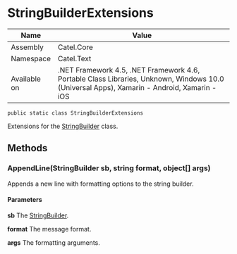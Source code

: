 

# StringBuilderExtensions

Name|Value
---|---
Assembly|Catel.Core
Namespace|Catel.Text
Available on|.NET Framework 4.5, .NET Framework 4.6, Portable Class Libraries, Unknown, Windows 10.0 (Universal Apps), Xamarin - Android, Xamarin - iOS

```
public static class StringBuilderExtensions
```

Extensions for the [StringBuilder](#) class.



## Methods

### AppendLine(StringBuilder sb, string format, object[] args)

Appends a new line with formatting options to the string builder.

#### Parameters

**sb**
The [StringBuilder](#).

**format**
The message format.

**args**
The formatting arguments.




